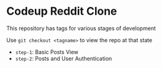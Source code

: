 # Codeup Reddit Clone

This repository has tags for various stages of development

Use `git checkout <tagname>` to view the repo at that state

- `step-1`: Basic Posts View
- `step-2`: Posts and User Authentication


